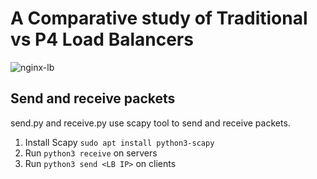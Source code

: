 # A Comparative study of Traditional vs P4 Load Balancers

![nginx-lb](https://user-images.githubusercontent.com/89489684/206477536-ebf446e0-4378-48d6-98ad-e7a0dd7c65e1.png)

## Send and receive packets

send.py and receive.py use scapy tool to send and receive packets.

1. Install Scapy ```sudo apt install python3-scapy```
2. Run ```python3 receive``` on servers
3. Run ```python3 send <LB IP>``` on clients

